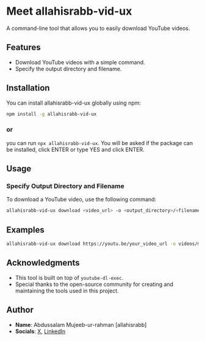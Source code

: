 # Meet allahisrabb-vid-ux

A command-line tool that allows you to easily download YouTube videos.
## Features

- Download YouTube videos with a simple command.
- Specify the output directory and filename.

## Installation

You can install allahisrabb-vid-ux globally using npm:
```bash
npm install -g allahisrabb-vid-ux
```
### or
 you can run `npx allahisrabb-vid-ux`. You will be asked if the package can be installed, click ENTER or type YES and click ENTER.

## Usage
### Specify Output Directory and Filename
To download a YouTube video, use the following command:
```bash
allahisrabb-vid-ux download <video_url> -o <output_directory>/<filename>
```

## Examples
```bash
allahisrabb-vid-ux download https://youtu.be/your_video_url -o videos/my_video
```

## Acknowledgments
- This tool is built on top of `youtube-dl-exec`.
- Special thanks to the open-source community for creating and maintaining the tools used in this project.

## Author
- **Name**: Abdussalam Mujeeb-ur-rahman [allahisrabb]
- **Socials**: [X](https://twitter.com/allahisrabb), [LinkedIn](https://www.linkedin.com/67806b208) 